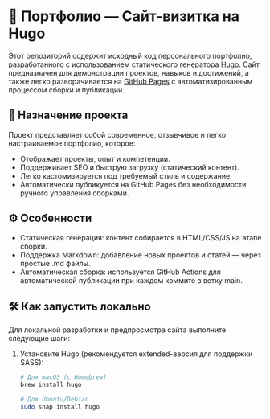 # 📄 Портфолио — Сайт-визитка на Hugo

Этот репозиторий содержит исходный код персонального портфолио, разработанного с использованием статического генератора [Hugo](https://gohugo.io/). Сайт предназначен для демонстрации проектов, навыков и достижений, а также легко разворачивается на [GitHub Pages](https://pages.github.com/) с автоматизированным процессом сборки и публикации.

## 🚀 Назначение проекта

Проект представляет собой современное, отзывчивое и легко настраиваемое портфолио, которое:
- Отображает проекты, опыт и компетенции.
- Поддерживает SEO и быструю загрузку (статический контент).
- Легко кастомизируется под требуемый стиль и содержание.
- Автоматически публикуется на GitHub Pages без необходимости ручного управления сборками.

## ⚙️ Особенности

- Статическая генерация: контент собирается в HTML/CSS/JS на этапе сборки.
- Поддержка Markdown: добавление новых проектов и статей — через простые .md файлы.
- Автоматическая сборка: используется GitHub Actions для автоматической публикации при каждом коммите в ветку main.

## 🛠 Как запустить локально

Для локальной разработки и предпросмотра сайта выполните следующие шаги:

1. Установите Hugo (рекомендуется extended-версия для поддержки SASS):

   ```bash
   # Для macOS (с Homebrew)
   brew install hugo

   # Для Ubuntu/Debian
   sudo snap install hugo